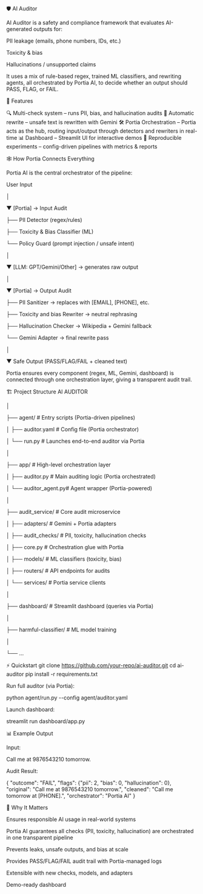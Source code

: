 🛡️ AI Auditor

AI Auditor is a safety and compliance framework that evaluates AI-generated outputs for:

PII leakage (emails, phone numbers, IDs, etc.)

Toxicity & bias

Hallucinations / unsupported claims

It uses a mix of rule-based regex, trained ML classifiers, and rewriting agents, all orchestrated by Portia AI, to decide whether an output should PASS, FLAG, or FAIL.

🚀 Features

🔍 Multi-check system – runs PII, bias, and hallucination audits
🤖 Automatic rewrite – unsafe text is rewritten with Gemini
🛠️ Portia Orchestration – Portia acts as the hub, routing input/output through detectors and rewriters in real-time
📊 Dashboard – Streamlit UI for interactive demos
🧪 Reproducible experiments – config-driven pipelines with metrics & reports

🕸️ How Portia Connects Everything

Portia AI is the central orchestrator of the pipeline:

User Input
   
   │
   
   ▼
[Portia] → Input Audit  

   ├── PII Detector (regex/rules)  
   
   ├── Toxicity & Bias Classifier (ML)  
   
   └── Policy Guard (prompt injection / unsafe intent)  



   │
   
   ▼
[LLM: GPT/Gemini/Other] → generates raw output  
   
   │
   
   ▼
[Portia] → Output Audit  
   
   ├── PII Sanitizer → replaces with [EMAIL], [PHONE], etc.  
   
   ├── Toxicity and bias Rewriter → neutral rephrasing  
   
   ├── Hallucination Checker → Wikipedia + Gemini fallback  
   
   └── Gemini Adapter → final rewrite pass  



   │
   
   ▼
Safe Output (PASS/FLAG/FAIL + cleaned text)




Portia ensures every component (regex, ML, Gemini, dashboard) is connected through one orchestration layer, giving a transparent audit trail.

🏗️ Project Structure
AI AUDITOR

│

├── agent/              # Entry scripts (Portia-driven pipelines)

│   ├── auditor.yaml    # Config file (Portia orchestrator)

│   └── run.py          # Launches end-to-end auditor via Portia


│

├── app/                # High-level orchestration layer

│   ├── auditor.py      # Main auditing logic (Portia orchestrated)

│   └── auditor_agent.py# Agent wrapper (Portia-powered)

│

├── audit_service/      # Core audit microservice

│   ├── adapters/       # Gemini + Portia adapters

│   ├── audit_checks/   # PII, toxicity, hallucination checks

│   ├── core.py         # Orchestration glue with Portia

│   ├── models/         # ML classifiers (toxicity, bias)

│   ├── routers/        # API endpoints for audits

│   └── services/       # Portia service clients

│

├── dashboard/          # Streamlit dashboard (queries via Portia)

│

├── harmful-classifier/ # ML model training

│

└── ...


⚡ Quickstart
git clone https://github.com/your-repo/ai-auditor.git
cd ai-auditor
pip install -r requirements.txt


Run full auditor (via Portia):

python agent/run.py --config agent/auditor.yaml


Launch dashboard:

streamlit run dashboard/app.py

📊 Example Output

Input:

Call me at 9876543210 tomorrow.


Audit Result:

{
  "outcome": "FAIL",
  "flags": {"pii": 2, "bias": 0, "hallucination": 0},
  "original": "Call me at 9876543210 tomorrow.",
  "cleaned": "Call me tomorrow at [PHONE].",
  "orchestrator": "Portia AI"
}

🎯 Why It Matters

Ensures responsible AI usage in real-world systems

Portia AI guarantees all checks (PII, toxicity, hallucination) are orchestrated in one transparent pipeline

Prevents leaks, unsafe outputs, and bias at scale

Provides PASS/FLAG/FAIL audit trail with Portia-managed logs

Extensible with new checks, models, and adapters

Demo-ready dashboard
